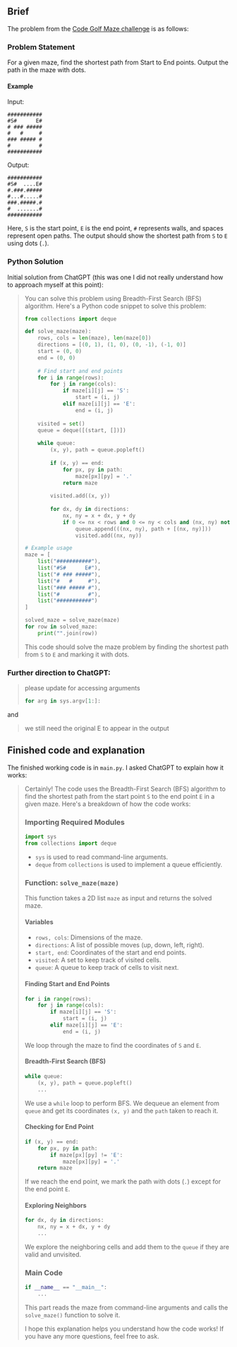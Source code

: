 
## Brief

The problem from the [Code Golf Maze challenge](https://code.golf/maze#python) is as follows:

### Problem Statement

For a given maze, find the shortest path from Start to End points. Output the path in the maze with dots. 

#### Example
Input:
```
###########
#S#      E#
# ### #####
#   #     #
### ##### #
#         #
###########
```

Output:
```
###########
#S#  ....E#
#.###.#####
#...#.....#
###.#####.#
#  .......#
###########
```

Here, `S` is the start point, `E` is the end point, `#` represents walls, and spaces represent open paths. The output should show the shortest path from `S` to `E` using dots (`.`).

### Python Solution

Initial solution from ChatGPT (this was one I did not really understand how to approach myself at this point):

> You can solve this problem using Breadth-First Search (BFS) algorithm. Here's a Python code snippet to solve this problem:
> 
> ```python
> from collections import deque
> 
> def solve_maze(maze):
>     rows, cols = len(maze), len(maze[0])
>     directions = [(0, 1), (1, 0), (0, -1), (-1, 0)]
>     start = (0, 0)
>     end = (0, 0)
>     
>     # Find start and end points
>     for i in range(rows):
>         for j in range(cols):
>             if maze[i][j] == 'S':
>                 start = (i, j)
>             elif maze[i][j] == 'E':
>                 end = (i, j)
>     
>     visited = set()
>     queue = deque([(start, [])])
>     
>     while queue:
>         (x, y), path = queue.popleft()
>         
>         if (x, y) == end:
>             for px, py in path:
>                 maze[px][py] = '.'
>             return maze
>         
>         visited.add((x, y))
>         
>         for dx, dy in directions:
>             nx, ny = x + dx, y + dy
>             if 0 <= nx < rows and 0 <= ny < cols and (nx, ny) not in visited and maze[nx][ny] != '#':
>                 queue.append(((nx, ny), path + [(nx, ny)]))
>                 visited.add((nx, ny))
> 
> # Example usage
> maze = [
>     list("###########"),
>     list("#S#      E#"),
>     list("# ### #####"),
>     list("#   #     #"),
>     list("### ##### #"),
>     list("#         #"),
>     list("###########")
> ]
> 
> solved_maze = solve_maze(maze)
> for row in solved_maze:
>     print("".join(row))
> ```
> 
> This code should solve the maze problem by finding the shortest path from `S` to `E` and marking it with dots.

### Further direction to ChatGPT:

> please update for accessing arguments
> ```python
> for arg in sys.argv[1:]:
> ```
and 

>we still need the original E to appear in the output

## Finished code and explanation

The finished working code is in `main.py`. I asked ChatGPT to explain how it works:

> Certainly! The code uses the Breadth-First Search (BFS) algorithm to find the shortest path from the start point `S` to the end point `E` in a given maze. Here's a breakdown of how the code works:
> 
> ### Importing Required Modules
> ```python
> import sys
> from collections import deque
> ```
> - `sys` is used to read command-line arguments.
> - `deque` from `collections` is used to implement a queue efficiently.
> 
> ### Function: `solve_maze(maze)`
> This function takes a 2D list `maze` as input and returns the solved maze.
> 
> #### Variables
> - `rows, cols`: Dimensions of the maze.
> - `directions`: A list of possible moves (up, down, left, right).
> - `start, end`: Coordinates of the start and end points.
> - `visited`: A set to keep track of visited cells.
> - `queue`: A queue to keep track of cells to visit next.
> 
> #### Finding Start and End Points
> ```python
> for i in range(rows):
>     for j in range(cols):
>         if maze[i][j] == 'S':
>             start = (i, j)
>         elif maze[i][j] == 'E':
>             end = (i, j)
> ```
> We loop through the maze to find the coordinates of `S` and `E`.
> 
> #### Breadth-First Search (BFS)
> ```python
> while queue:
>     (x, y), path = queue.popleft()
>     ...
> ```
> We use a `while` loop to perform BFS. We dequeue an element from `queue` and get its coordinates `(x, y)` and the `path` taken to reach it.
> 
> #### Checking for End Point
> ```python
> if (x, y) == end:
>     for px, py in path:
>         if maze[px][py] != 'E':
>             maze[px][py] = '.'
>     return maze
> ```
> If we reach the end point, we mark the path with dots (`.`) except for the end point `E`.
> 
> #### Exploring Neighbors
> ```python
> for dx, dy in directions:
>     nx, ny = x + dx, y + dy
>     ...
> ```
> We explore the neighboring cells and add them to the `queue` if they are valid and unvisited.
> 
> ### Main Code
> ```python
> if __name__ == "__main__":
>     ...
> ```
> This part reads the maze from command-line arguments and calls the `solve_maze()` function to solve it.
> 
> I hope this explanation helps you understand how the code works! If you have any more questions, feel free to ask.
